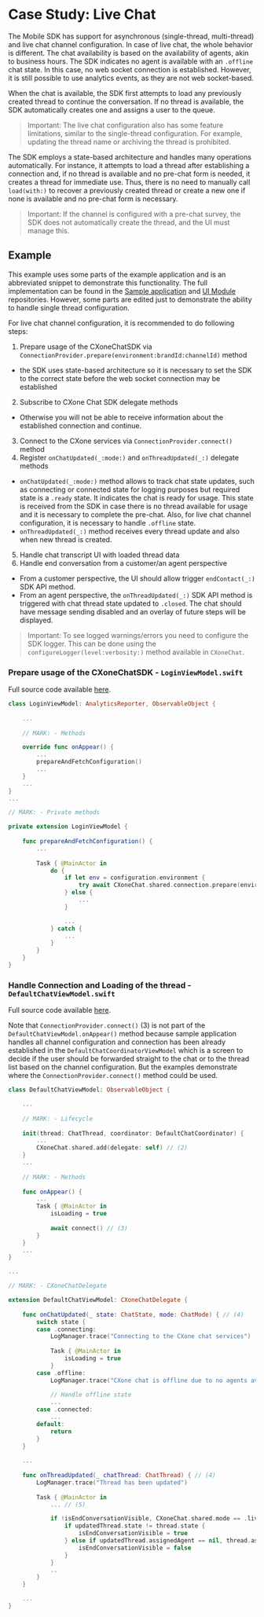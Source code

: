 # Case Study: Live Chat

The Mobile SDK has support for asynchronous (single-thread, multi-thread) and live chat channel configuration. In case of live chat, the whole behavior is different. The chat availability is based on the availability of agents, akin to business hours.
The SDK indicates no agent is available with an `.offline` chat state.  In this case, no web socket connection is established. However, it is still possible to use analytics events, as they are not web socket-based.

When the chat is available, the SDK first attempts to load any previously created thread to continue the conversation. If no thread is available, the SDK automatically creates one and assigns a user to the queue.

> Important: The live chat configuration also has some feature limitations, similar to the single-thread configuration. For example, updating the thread name or archiving the thread is prohibited.

The SDK employs a state-based architecture and handles many operations automatically. For instance, it attempts to load a thread after establishing a connection and, if no thread is available and no pre-chat form is needed, it creates a thread for immediate use. Thus, there is no need to manually call `load(with:)` to recover a previously created thread or create a new one if none is available and no pre-chat form is necessary.

> Important: If the channel is configured with a pre-chat survey, the SDK does not automatically create the thread, and the UI must manage this.


## Example

This example uses some parts of the example application and is an abbreviated snippet to demonstrate this functionality. The full implementation can be found in the [Sample application](https://github.com/nice-devone/nice-cxone-mobile-sdk-ios/tree/main/sample) and [UI Module](https://github.com/nice-devone/nice-cxone-mobile-sdk-ios/tree/main/cxone-chat-ui) repositories. However, some parts are edited just to demonstrate the ability to handle single thread configuration.

For live chat channel configuration, it is recommended to do following steps:

1. Prepare usage of the CXoneChatSDK via `ConnectionProvider.prepare(environment:brandId:channelId)` method
  - the SDK uses state-based architecture so it is necessary to set the SDK to the correct state before the web socket connection may be established
2. Subscribe to CXone Chat SDK delegate methods
  - Otherwise you will not be able to receive information about the established connection and continue.
3. Connect to the CXone services via `ConnectionProvider.connect()` method
4. Register `onChatUpdated(_:mode:)` and `onThreadUpdated(_:)` delegate methods
  - `onChatUpdated(_:mode:)` method allows to track chat state updates, such as connecting or connected state for logging purposes but required state is a `.ready` state. It indicates the chat is ready for usage. This state is received from the SDK in case there is no thread available for usage and it is necessary to complete the pre-chat. Also, for live chat channel configuration, it is necessary to handle `.offline` state.
  - `onThreadUpdated(_:)` method receives every thread update and also when new thread is created.
5. Handle chat transcript UI with loaded thread data
6. Handle end conversation from a customer/an agent perspective
  - From a customer perspective, the UI should allow trigger `endContact(_:)` SDK API method.
  - From an agent perspective, the `onThreadUpdated(_:)` SDK API method is triggered with chat thread state updated to `.closed`. The chat should have message sending disabled and an overlay of future steps will be displayed.

> Important: To see logged warnings/errors you need to configure the SDK logger. This can be done using the `configureLogger(level:verbosity:)` method available in `CXoneChat`.

### Prepare usage of the CXoneChatSDK - `LoginViewModel.swift`

Full source code available [here](https://github.com/nice-devone/nice-cxone-mobile-sdk-ios/blob/main/sample/iOSSDKExample/Sources/Presentation/Views/Login/LoginViewModel.swift).

```swift
class LoginViewModel: AnalyticsReporter, ObservableObject {
    
    ...
    
    // MARK: - Methods

    override func onAppear() {
        ...
        prepareAndFetchConfiguration()
        ...
    }
    ...
}
...

// MARK: - Private methods

private extension LoginViewModel {
    
    func prepareAndFetchConfiguration() {
        ...
        
        Task { @MainActor in
            do {
                if let env = configuration.environment {
                    try await CXoneChat.shared.connection.prepare(environment: env, brandId: configuration.brandId, channelId: configuration.channelId) // (1)
                } else {
                    ...
                }

                ...
            } catch {
                ...
            }
        }
    }
}
```

### Handle Connection and Loading of the thread - `DefaultChatViewModel.swift`

Full source code available [here](https://github.com/nice-devone/nice-cxone-mobile-sdk-ios/blob/main/cxone-chat-ui/Sources/Presentation/Implementation/Default/Chat/DefaultChatViewModel.swift).

Note that `ConnectionProvider.connect()` (3) is not part of the `DefaultChatViewModel.onAppear()` method because sample application handles all channel configuration and connection has been already established in the `DefaultChatCoordinatorViewModel` which is a screen to decide if the user should be forwarded straight to the chat or to the thread list based on the channel configuration. But the examples demonstrate where the `ConnectionProvider.connect()` method could be used.

```swift
class DefaultChatViewModel: ObservableObject {

    ...
    
    // MARK: - Lifecycle
    
    init(thread: ChatThread, coordinator: DefaultChatCoordinator) {
        ...
        CXoneChat.shared.add(delegate: self) // (2)
    }
    ...
    
    // MARK: - Methods
    
    func onAppear() {
        ...
        Task { @MainActor in
            isLoading = true
            
            await connect() // (3)
        }
    }
    ...
}

...

// MARK: - CXoneChatDelegate

extension DefaultChatViewModel: CXoneChatDelegate {
    
    func onChatUpdated(_ state: ChatState, mode: ChatMode) { // (4)
        switch state {
        case .connecting:
            LogManager.trace("Connecting to the CXone chat services")
            
            Task { @MainActor in
                isLoading = true
            }
        case .offline:
            LogManager.trace("CXone chat is offline due to no agents available")
            
            // Handle offline state
            ...
        case .connected:
            ...
        default:
            return
        }
    }
    
    ...
    
    func onThreadUpdated(_ chatThread: ChatThread) { // (4)
        LogManager.trace("Thread has been updated")
        
        Task { @MainActor in
            ... // (5)

            if !isEndConversationVisible, CXoneChat.shared.mode == .liveChat, updatedThread.state == .closed { // (6)
                if updatedThread.state != thread.state {
                    isEndConversationVisible = true
                } else if updatedThread.assignedAgent == nil, thread.assignedAgent != nil {
                    isEndConversationVisible = false
                }
            }
            ..
        }
    }

    ...
}
``` 
